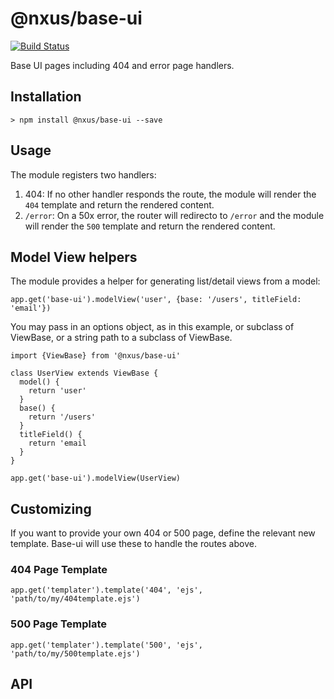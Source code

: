 # @nxus/base-ui

[![Build Status](https://travis-ci.org/nxus/base-ui.svg?branch=master)](https://travis-ci.org/nxus/base-ui)

Base UI pages including 404 and error page handlers.

## Installation

    > npm install @nxus/base-ui --save

## Usage

The module registers two handlers:

1.  404: If no other handler responds the route, the module will render the `404` template and return the rendered content.
2.  `/error`: On a 50x error, the router will redirecto to `/error` and the module will render the `500` template and return the rendered content.

## Model View helpers

The module provides a helper for generating list/detail views from a model:

```
app.get('base-ui').modelView('user', {base: '/users', titleField: 'email'})
```

You may pass in an options object, as in this example, or subclass of ViewBase, or a string path to a subclass of ViewBase.

```
import {ViewBase} from '@nxus/base-ui'

class UserView extends ViewBase {
  model() {
    return 'user'
  }
  base() {
    return '/users'
  }
  titleField() {
    return 'email
  }
}

app.get('base-ui').modelView(UserView)

```

## Customizing

If you want to provide your own 404 or 500 page, define the relevant new template. Base-ui will use these to handle the routes above.

### 404 Page Template

    app.get('templater').template('404', 'ejs', 'path/to/my/404template.ejs')

### 500 Page Template

    app.get('templater').template('500', 'ejs', 'path/to/my/500template.ejs')

## API
